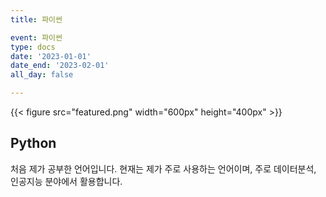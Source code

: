```yaml
---
title: 파이썬

event: 파이썬
type: docs
date: '2023-01-01'
date_end: '2023-02-01'
all_day: false

---
```

{{< figure src="featured.png" width="600px" height="400px" >}}

## Python
처음 제가 공부한 언어입니다.
현재는 제가 주로 사용하는 언어이며, 주로 데이터분석, 인공지능 분야에서 활용합니다.


